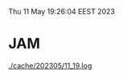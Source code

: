 Thu 11 May 19:26:04 EEST 2023
# JAM
<a href='./cache/202305/11_19.log'>./cache/202305/11_19.log</a>
